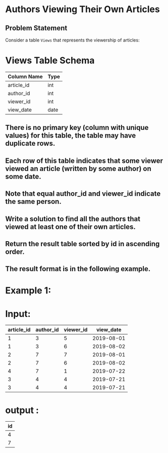 # Authors Viewing Their Own Articles

## Problem Statement

Consider a table `Views` that represents the viewership of articles:

# Views Table Schema

| Column Name | Type |
|-------------|------|
| article_id  | int  |
| author_id   | int  |
| viewer_id   | int  |
| view_date   | date |


## There is no primary key (column with unique values) for this table, the table may have duplicate rows.
## Each row of this table indicates that some viewer viewed an article (written by some author) on some date. 
## Note that equal author_id and viewer_id indicate the same person.
## Write a solution to find all the authors that viewed at least one of their own articles.

## Return the result table sorted by id in ascending order.

## The result format is in the following example.

 

# Example 1:

# Input: 
| article_id | author_id | viewer_id | view_date  |
|------------|-----------|-----------|------------|
| 1          | 3         | 5         | 2019-08-01 |
| 1          | 3         | 6         | 2019-08-02 |
| 2          | 7         | 7         | 2019-08-01 |
| 2          | 7         | 6         | 2019-08-02 |
| 4          | 7         | 1         | 2019-07-22 |
| 3          | 4         | 4         | 2019-07-21 |
| 3          | 4         | 4         | 2019-07-21 |

# output :
| id   |
|------|
| 4    |
| 7    |

 
